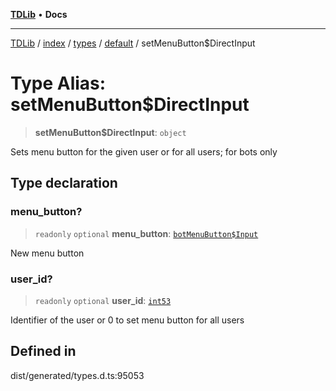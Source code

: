 [**TDLib**](../../../../../../README.md) • **Docs**

***

[TDLib](../../../../../../modules.md) / [index](../../../../../README.md) / [types](../../../README.md) / [default](../README.md) / setMenuButton$DirectInput

# Type Alias: setMenuButton$DirectInput

> **setMenuButton$DirectInput**: `object`

Sets menu button for the given user or for all users; for bots only

## Type declaration

### menu\_button?

> `readonly` `optional` **menu\_button**: [`botMenuButton$Input`](botMenuButton$Input-1.md)

New menu button

### user\_id?

> `readonly` `optional` **user\_id**: [`int53`](int53-1.md)

Identifier of the user or 0 to set menu button for all users

## Defined in

dist/generated/types.d.ts:95053
